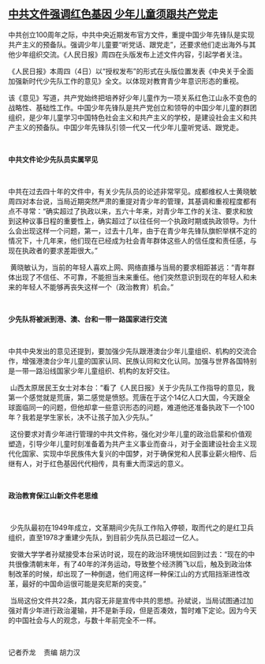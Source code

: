 <!--1612431101000-->
[中共文件强调红色基因    少年儿童须跟共产党走](https://www.rfa.org/mandarin/yataibaodao/renquanfazhi/ql2-02042021043111.html)
------

<p><span style="font-weight: 400;">中共创立</span><span style="font-weight: 400;">100</span><span style="font-weight: 400;">周年之际，中共中央近期发布官方文件，重提中国少年先锋队是实现共产主义的预备队。强调少年儿童要</span><span style="font-weight: 400;">“</span><span style="font-weight: 400;">听党话、跟党走</span><span style="font-weight: 400;">”</span><span style="font-weight: 400;">，还要求他们走出海外与其他少年组织交流。《人民日报》周四在头版发布上述文件内容，引起学者关注。</span></p><p><span style="font-weight: 400;">《人民日报》本周四（</span><span style="font-weight: 400;">4</span><span style="font-weight: 400;">日）以</span><span style="font-weight: 400;">“</span><span style="font-weight: 400;">授权发布</span><span style="font-weight: 400;">”</span><span style="font-weight: 400;">的形式在头版位置发表《中央关于全面加强新时代少先队工作的意见》全文。以体现对教育青少年意识形态的重视。</span></p><p><span style="font-weight: 400;">该《意见》写道，共产党始终把培养好少年儿童作为一项关系红色江山永不变色的战略性、基础性工作。中国少年先锋队是共产党创立和领导的中国少年儿童的群团组织，是少年儿童学习中国特色社会主义和共产主义的学校，是建设社会主义和共产主义的预备队。中国少年先锋队引领一代又一代少年儿童听党话、跟党走。</span></p><p><span style="font-weight: 400;"> </span></p><p><b>中共文件论少先队员实属罕见</b></p><p><span style="font-weight: 400;"> </span></p><p><span style="font-weight: 400;">中共在过去四十年的文件中，有关少先队员的论述非常罕见。成都维权人士黄晓敏周四对本台说，当局近期突然严肃的重提对青少年的管理，其基调和重视程度都有点不寻常：</span><span style="font-weight: 400;">“</span><span style="font-weight: 400;">确实超过了执政以来，五六十年来，对青少年工作的关注、要求和放到这种议事日程的重要性上，确实超过了以往任何一个执政时期或执政领导。为什么会出现这样一个问题，第一，过去十几年，由于在青少年先锋队旗帜举棋不定的情况下，十几年来，他们现在已经成为社会青年群体这些人的信任度和责任感，与现在执政者的要求差距很大。</span><span style="font-weight: 400;">”</span></p><p><span style="font-weight: 400;"> </span><span style="font-weight: 400;">黄晓敏认为，当前的年轻人喜欢上网、网络直播与当局的要求相距甚远：</span><span style="font-weight: 400;">“</span><span style="font-weight: 400;">青年群体出现了不信任、不可靠，不能担当未来重任。他们突然意识到现在的年轻人和未来的年轻人不能够再丧失这样一个（政治教育）机会。</span><span style="font-weight: 400;">”</span></p><p><span style="font-weight: 400;"> </span></p><p><b>少先队将被派到港、澳、台和一带一路国家进行交流</b></p><p><span style="font-weight: 400;"> </span></p><p><span style="font-weight: 400;">中共中央发出的意见还提到，要加强少先队跟港澳台少年儿童组织、机构的交流合作，增强港澳台少年儿童的国家认同、民族认同和文化认同。加强与世界各国特别是一带一路沿线国家少年儿童组织、机构的友好交往。</span></p><p><span style="font-weight: 400;"> </span><span style="font-weight: 400;">山西太原居民王女士对本台：</span><span style="font-weight: 400;">“</span><span style="font-weight: 400;">看了《人民日报》关于少先队工作指导的意见，我第一个感觉就是荒唐，第二感觉是愤怒。荒唐在于这个</span><span style="font-weight: 400;">14</span><span style="font-weight: 400;">亿人口大国，今天跟全球面临同一的问题，但他却拿一些意识形态的问题，难道他还准备执政下一个</span><span style="font-weight: 400;">100</span><span style="font-weight: 400;">年？我若是学生家长，决不让孩子加入少先队。</span><span style="font-weight: 400;">”</span></p><p><span style="font-weight: 400;"> </span><span style="font-weight: 400;">这份要求对青少年进行管理的中共文件称，强化对少年儿童的政治启蒙和价值观塑造，引导少年儿童时刻准备着为共产主义事业而奋斗，对于全面建设社会主义现代化国家、实现中华民族伟大复兴的中国梦，对于确保党和人民事业薪火相传、后继有人，对于红色基因代代相传，具有重大而深远的意义。</span></p><p><span style="font-weight: 400;"> </span></p><p><b>政治教育保江山新文件老思维</b></p><p><b> </b><b> </b></p><p><span style="font-weight: 400;"> </span><span style="font-weight: 400;">少先队最初在1949年成立，文革期间少先队工作陷入停顿，取而代之的是红卫兵组织，直至1978才重建少先队，到目前少先队员已超过一亿人。</span></p><p><span style="font-weight: 400;"> </span><span style="font-weight: 400;">安徽大学学者孙斌接受本台采访时说，现在的政治环境恍如回到过去：</span><span style="font-weight: 400;">“</span><span style="font-weight: 400;">现在的中共很像清朝末年，有了</span><span style="font-weight: 400;">40</span><span style="font-weight: 400;">年的洋务运动，导致整个经济腾飞以后，触及到政治体制改革的时候，却出现了一种倒退，他们用这样一种保江山的方式阻挡渐进性改革，最好的中国命运很可能是突尼斯的突变。</span><span style="font-weight: 400;">”</span></p><p><span style="font-weight: 400;"> </span><span style="font-weight: 400;">当局这份文件共</span><span style="font-weight: 400;">22</span><span style="font-weight: 400;">条，其内容无非是宣传中共的思想。孙斌说，当局试图通过加强对青少年进行政治灌输，并不是新手段，但是否凑效，暂时难下定论。因为今天的中国社会与人的观念，与数十年前完全不一样。</span></p><p><span style="font-weight: 400;"> </span></p><p><span style="font-weight: 400;">记者乔龙   </span><span style="font-weight: 400;"> </span><span style="font-weight: 400;">责编 胡力汉</span></p><p><span style="font-weight: 400;"> </span></p>
